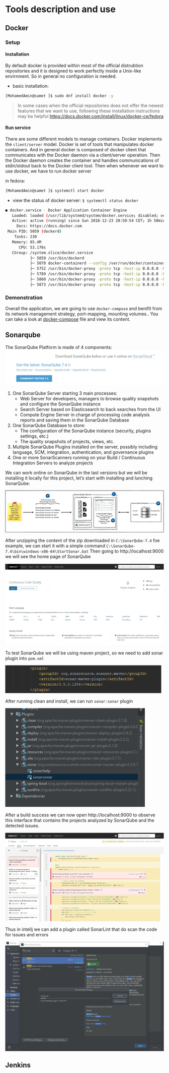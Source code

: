 

# Tools description and use
## Docker
### Setup
#### Installation
By default docker is provided within most of the official distrubtion repositories and it is designed to work perfectly inside a Unix-like envirnment. So in general no configuration is needed.  
- basic installation:
``` bash
[MohamedAmin@samet ]$ sudo dnf install docker -y
```

> In some cases when the official repositories does not offer the newest features that we want to use, following these installation instructions may be helpful https://docs.docker.com/install/linux/docker-ce/fedora

#### Run service
There are some different models to manage containers. Docker implements the `client/server` model. Docker is set of tools that manipulates docker containers. And in general docker is composed of docker client that communicates with the Docker daemon via a client/server operation. Then the Docker daemon creates the container and handles communications of stdin/stdout back to the Docker client tool.
Then when whenever we want to use docker, we have to run docker server

in fedora:
``` bash
[MohamedAmin@samet ]$ systemctl start docker
```

- view the status of docker server: `$ systemctl status docker`
``` bash
● docker.service - Docker Application Container Engine
   Loaded: loaded (/usr/lib/systemd/system/docker.service; disabled; vendor pre>
   Active: active (running) since Sun 2018-12-23 20:50:54 CET; 1h 50min ago
     Docs: https://docs.docker.com
 Main PID: 5059 (dockerd)
    Tasks: 230
   Memory: 85.4M
      CPU: 53.170s
   CGroup: /system.slice/docker.service
           ├─ 5059 /usr/bin/dockerd
           ├─ 5070 docker-containerd --config /var/run/docker/containerd/contai>
           ├─ 5752 /usr/bin/docker-proxy -proto tcp -host-ip 0.0.0.0 -host-port>
           ├─ 5789 /usr/bin/docker-proxy -proto tcp -host-ip 0.0.0.0 -host-port>
           ├─ 5860 /usr/bin/docker-proxy -proto tcp -host-ip 0.0.0.0 -host-port>
           ├─ 5873 /usr/bin/docker-proxy -proto tcp -host-ip 0.0.0.0 -host-port>
```

### Demonstration
Overall the application, we are going to use `docker-compose` and benifit from its network management strategy, port-mapping, mounting volumes..
You can take a look at [docker-compose](app/docker-compose.yml) file and view its content.


## Sonarqube
The SonarQube Platform is made of 4 components:
![](images/madou/img-000.jpg)

1. One SonarQube Server starting 3 main processes:
    - Web Server for developers, managers to browse quality snapshots and configure the SonarQube instance
    - Search Server based on Elasticsearch to back searches from the UI
    - Compute Engine Server in charge of processing code analysis reports and saving them in the SonarQube Database
2. One SonarQube Database to store:
    - The configuration of the SonarQube instance (security, plugins settings, etc.)
    - The quality snapshots of projects, views, etc.
3. Multiple SonarQube Plugins installed on the server, possibly including language, SCM, integration, authentication, and governance plugins
4. One or more SonarScanners running on your Build / Continuous Integration Servers to analyze projects


We can work online on SonarQube in the last versions but we will be installing it locally for this project, let’s start with installing and lunching SonarQube:  

![](images/madou/img-001.jpg)


After unzipping the content of the zip downloaded in `C:\SonarQube-7.4` foe example, we can start it with a simple command 
`C:\SonarQube-7.4\bin\windows-x86-64\StartSonar.bat`
Then going to http://localhost:9000 we will see the home page of SonarQube 

![](images/madou/img-003.jpg)


To test SonarQube we will be using maven project, so we need to add sonar plugin into `pom.xml`

![](images/madou/img-004.jpg)


After running clean and install, we can run `sonar:sonar` plugin

![](images/madou/img-005.jpg)


After a build success we can now open http://localhost:9000 to observe this interface that contains the projects analyzed by SonarQube and the detected issues.

![](images/madou/img-006.jpg)


Thus in intelIj we can add a plugin called SonarLint that do scan the code for issues and errors

![](images/madou/img-007.jpg)


## Jenkins




